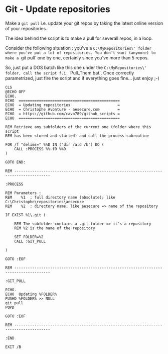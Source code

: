 # Git - Update repositories

Make a `git pull` i.e. update your git repos by taking the latest online version of your repositories.

The idea behind the script is to make a pull for severall repos, in a loop.

Consider the following situation : you've a `C:\MyRepositories\' folder where you've put a lot of repositories. You don't want (anymore) to make a `git pull` one by one, certainly since you've more than 5 repos.

So, just put a DOS batch like this one under the `C:\MyRepositories\' folder, call the script f.i. `Pull_Them.bat`. Once correctly parametrized, just fire the script and if everything goes fine... just enjoy ;-)

```
CLS
@ECHO OFF
ECHO.
ECHO  =============================================
ECHO  = Updating repositories                     =
ECHO  = Christophe Avonture - aesecure.com        =
ECHO  = https://github.com/cavo789/github_scripts =
ECHO  =============================================

REM Retrieve any subfolders of the current one (folder where this script
REM has been stored and started) and call the process subroutine

FOR /f "delims=" %%D IN ('dir /a:d /b') DO (
    CALL :PROCESS %%~fD %%D
)

GOTO END:

REM --------------------------------------------------------------------------------------

:PROCESS 

REM Parameters :
REM    %1  : full directory name (absolute); like C:\Christophe\repositories\aesecure
REM    %2  : directory name; like aesecure => name of the repository

IF EXIST %1\.git (

    REM The subfolder contains a .git folder => it's a repository
    REM %2 is the name of the repository 
    
    SET FOLDER=%2
    CALL :GIT_PULL
    
) 

GOTO :EOF

REM --------------------------------------------------------------------------------------

:GIT_PULL

ECHO.
ECHO  Updating %FOLDER%
PUSHD %FOLDER% >> NULL
git pull
POPD

GOTO :EOF

REM --------------------------------------------------------------------------------------

:END

EXIT /B
```
